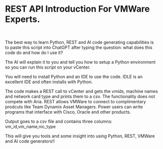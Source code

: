 #
<h1>REST API Introduction For VMWare Experts.</h1> <br>

   The best way to learn Python, REST and AI code generating capabilities
   is to paste this script into ChatGPT after typing the question:  what does
   this code do and how do I use it?  <br>
   
   The AI will explain it to you and tell you how to setup a Python environment
   so you can run this script on your vCenter.<br>

   You will need to install Python and an IDE to use the code.  IDLE is an
   excellent IDE and often installs with Python.<br>

   The code makes a REST call to vCenter and gets the vmids, machine names and
   network card type and prints them to a csv.  The functionality does not
   compete with Aria.  REST allows VMWare to connect to complimentary prodcuts
   like Team Dynamix Asset Managers.  Power users can write programs that
   interface with Cisco, Oracle and other products.  <br>

   Output goes to a csv file and contains three columns:  vm_id,vm_name,nic_type<br>
   
   This will give you tools and some insight into using Python, REST, VMWare and 
   AI code generators!!
